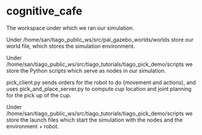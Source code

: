 # cognitive_cafe
The workspace under which we ran our simulation.

Under /home/san/tiago_public_ws/src/pal_gazebo_worlds/worlds store our world file, which stores the simulation environment.

Under /home/san/tiago_public_ws/src/tiago_tutorials/tiago_pick_demo/scripts we store the Python scripts which serve as nodes in our simulation. 

pick_client.py sends orders for the robot to do (movement and actions), and uses pick_and_place_server.py to compute cup location and joint planning for the pick up of the cup. 

Under /home/san/tiago_public_ws/src/tiago_tutorials/tiago_pick_demo/scripts we store the launch files which start the simulation with the nodes and the environment + robot.

